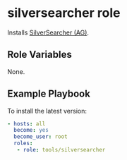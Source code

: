 # silversearcher role

Installs [SilverSearcher (AG)](https://github.com/ggreer/the_silver_searcher/blob/master/README.md).

## Role Variables

None.

## Example Playbook

To install the latest version:

```yaml
- hosts: all
  become: yes
  become_user: root
  roles:
   - role: tools/silversearcher
```
